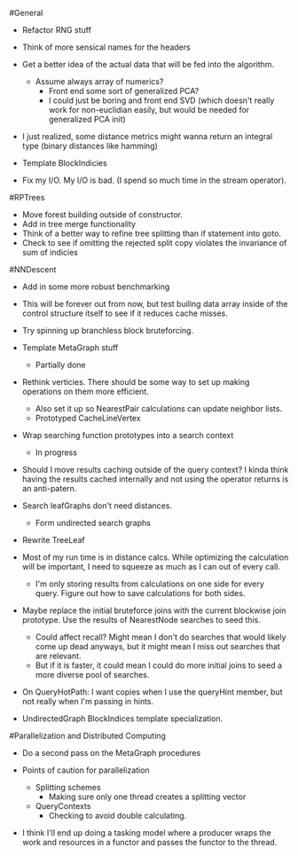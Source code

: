 #General
- Refactor RNG stuff
- Think of more sensical names for the headers
- Get a better idea of the actual data that will be fed into the algorithm.
  - Assume always array of numerics?
    - Front end some sort of generalized PCA?
    - I could just be boring and front end SVD (which doesn't really work for non-euclidian easily, but would be needed for generalized PCA init)

- I just realized, some distance metrics might wanna return an integral type (binary distances like hamming)
- Template BlockIndicies

- Fix my I/O. My I/O is bad. (I spend so much time in the stream operator).

#RPTrees
- Move forest building outside of constructor.
- Add in tree merge functionality
- Think of a better way to refine tree splitting than if statement into goto.
- Check to see if omitting the rejected split copy violates the invariance of sum of indicies


#NNDescent
- Add in some more robust benchmarking
- This will be forever out from now, but test builing data array inside of the control structure itself to see if it reduces cache misses.
- Try spinning up branchless block bruteforcing.
- Template MetaGraph stuff
  - Partially done
- Rethink verticies. There should be some way to set up making operations on them more efficient.
  - Also set it up so NearestPair calculations can update neighbor lists.
  - Prototyped CacheLineVertex
- Wrap searching function prototypes into a search context
  - In progress
- Should I move results caching outside of the query context? I kinda think having the results cached internally and not using the operator returns is an anti-patern.
- Search leafGraphs don't need distances.
  - Form undirected search graphs

- Rewrite TreeLeaf
- Most of my run time is in distance calcs. While optimizing the calculation will be important, I need to squeeze as much as I can out of every call.
  - I'm only storing results from calculations on one side for every query. Figure out how to save calculations for both sides.

- Maybe replace the initial bruteforce joins with the current blockwise join prototype. Use the results of NearestNode searches to seed this.
  - Could affect recall? Might mean I don't do searches that would likely come up dead anyways, but it might mean I miss out searches that are relevant.
  - But if it is faster, it could mean I could do more initial joins to seed a more diverse pool of searches.

- On QueryHotPath: I want copies when I use the queryHint member, but not really when I'm passing in hints.

- UndirectedGraph BlockIndices template specialization.

#Parallelization and Distributed Computing
- Do a second pass on the MetaGraph procedures 
- Points of caution for parallelization
  - Splitting schemes
    - Making sure only one thread creates a splitting vector
  - QueryContexts
    - Checking to avoid double calculating.

- I think I'll end up doing a tasking model where a producer wraps the work and resources in a functor and passes the functor to the thread.